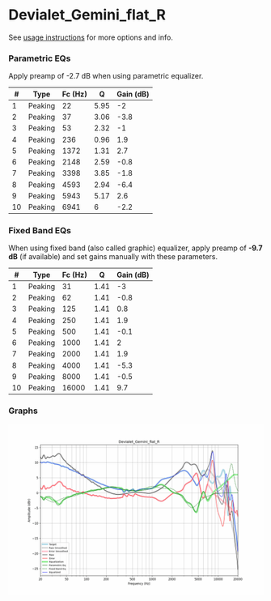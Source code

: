 # Devialet_Gemini_flat_R
See [usage instructions](https://github.com/jaakkopasanen/AutoEq#usage) for more options and info.

### Parametric EQs
Apply preamp of -2.7 dB when using parametric equalizer.

|   # | Type    |   Fc (Hz) |    Q |   Gain (dB) |
|-----|---------|-----------|------|-------------|
|   1 | Peaking |        22 | 5.95 |        -2   |
|   2 | Peaking |        37 | 3.06 |        -3.8 |
|   3 | Peaking |        53 | 2.32 |        -1   |
|   4 | Peaking |       236 | 0.96 |         1.9 |
|   5 | Peaking |      1372 | 1.31 |         2.7 |
|   6 | Peaking |      2148 | 2.59 |        -0.8 |
|   7 | Peaking |      3398 | 3.85 |        -1.8 |
|   8 | Peaking |      4593 | 2.94 |        -6.4 |
|   9 | Peaking |      5943 | 5.17 |         2.6 |
|  10 | Peaking |      6941 | 6    |        -2.2 |

### Fixed Band EQs
When using fixed band (also called graphic) equalizer, apply preamp of **-9.7 dB** (if available) and set gains manually with these parameters.

|   # | Type    |   Fc (Hz) |    Q |   Gain (dB) |
|-----|---------|-----------|------|-------------|
|   1 | Peaking |        31 | 1.41 |        -3   |
|   2 | Peaking |        62 | 1.41 |        -0.8 |
|   3 | Peaking |       125 | 1.41 |         0.8 |
|   4 | Peaking |       250 | 1.41 |         1.9 |
|   5 | Peaking |       500 | 1.41 |        -0.1 |
|   6 | Peaking |      1000 | 1.41 |         2   |
|   7 | Peaking |      2000 | 1.41 |         1.9 |
|   8 | Peaking |      4000 | 1.41 |        -5.3 |
|   9 | Peaking |      8000 | 1.41 |        -0.5 |
|  10 | Peaking |     16000 | 1.41 |         9.7 |

### Graphs
![](./Devialet_Gemini_flat_R.png)
